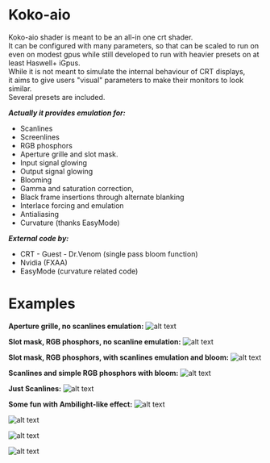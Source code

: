 # Koko-aio

Koko-aio shader is meant to be an all-in one crt shader.<br>
It can be configured with many parameters, so that can be
scaled to run on even on modest gpus while still developed to
run with heavier presets on at least Haswell+ iGpus.<br>
While it is not meant to simulate the internal behaviour of CRT displays,<br>
it aims to give users "visual" parameters to make their monitors to look similar.<br>
Several presets are included.<br>

***Actually it provides emulation for:***
* Scanlines
* Screenlines
* RGB phosphors
* Aperture grille and slot mask.
* Input signal glowing
* Output signal glowing
* Blooming
* Gamma and saturation correction,
* Black frame insertions through alternate blanking
* Interlace forcing and emulation
* Antialiasing
* Curvature (thanks EasyMode)

***External code by:***
* CRT - Guest - Dr.Venom (single pass bloom function)
* Nvidia (FXAA)
* EasyMode (curvature related code)
        
# Examples

**Aperture grille, no scanlines emulation:**
![alt text](https://github.com/kokoko3k/koko-aio-slang/blob/main/screenshots.2022-29-07/crt-tv-aperturegrille.png?raw=true)

**Slot mask, RGB phosphors, no scanline emulation:**
![alt text](https://github.com/kokoko3k/koko-aio-slang/blob/main/screenshots.2022-29-07/crt-tv-slotmask.png?raw=true)

**Slot mask, RGB phosphors, with scanlines emulation and bloom:**
![alt text](https://github.com/kokoko3k/koko-aio-slang/blob/main/screenshots.2022-29-07/crt-monitor-slotmask-bloom.png?raw=true)

**Scanlines and simple RGB phosphors with bloom:**
![alt text](https://github.com/kokoko3k/koko-aio-slang/blob/main/screenshots.2022-29-07/crt-monitor-bloom.png?raw=true)

**Just Scanlines:**
![alt text](https://github.com/kokoko3k/koko-aio-slang/blob/main/screenshots.2022-29-07/crt-monitor-scanlines-clean.png?raw=true)

**Some fun with Ambilight-like effect:**
![alt text](https://github.com/kokoko3k/koko-aio-slang/blob/main/screenshots.2022-22-08/Screenshot_20220805_141059.png?raw=true)

![alt text](https://github.com/kokoko3k/koko-aio-slang/blob/main/screenshots.2022-22-08/Screenshot_20220805_143004.png?raw=true)

![alt text](https://github.com/kokoko3k/koko-aio-slang/blob/main/screenshots.2022-22-08/Screenshot_20220805_143427.png?raw=true)

![alt text](https://github.com/kokoko3k/koko-aio-slang/blob/main/screenshots.2022-22-08/Screenshot_20220805_144938.png?raw=true)
